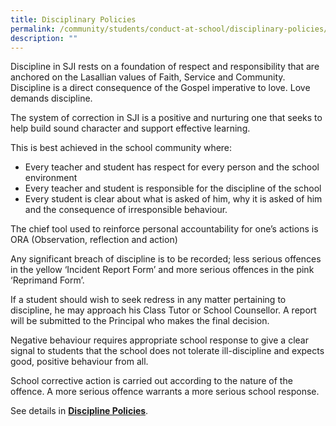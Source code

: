 ```yaml
---
title: Disciplinary Policies
permalink: /community/students/conduct-at-school/disciplinary-policies/
description: ""
---
```

Discipline in SJI rests on a foundation of respect and responsibility that are anchored on the Lasallian values of Faith, Service and Community. Discipline is a direct consequence of the Gospel imperative to love. Love demands discipline.

The system of correction in SJI is a positive and nurturing one that seeks to help build sound character and support effective learning.

This is best achieved in the school community where:

*   Every teacher and student has respect for every person and the school environment
*   Every teacher and student is responsible for the discipline of the school
*   Every student is clear about what is asked of him, why it is asked of him and the consequence of irresponsible behaviour.

The chief tool used to reinforce personal accountability for one’s actions is ORA (Observation, reflection and action)

Any significant breach of discipline is to be recorded; less serious offences in the yellow ‘Incident Report Form’ and more serious offences in the pink ‘Reprimand Form’.

If a student should wish to seek redress in any matter pertaining to discipline, he may approach his Class Tutor or School Counsellor. A report will be submitted to the Principal who makes the final decision.

Negative behaviour requires appropriate school response to give a clear signal to students that the school does not tolerate ill-discipline and expects good, positive behaviour from all.

School corrective action is carried out according to the nature of the offence. A more serious offence warrants a more serious school response.

See details in [**Discipline Policies**](/files/SJIDiary2022-H_Discipline.pdf).